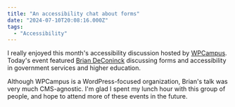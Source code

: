 ```yaml
---
title: "An accessibility chat about forms"
date: "2024-07-10T20:08:16.000Z"
tags: 
  - "Accessibility"
---
```


I really enjoyed this month's accessibility discussion hosted by [WPCampus](https://wpcampus.org/). Today's event featured [Brian DeConinck](https://www.briandeconinck.com/) discussing forms and accessibility in government services and higher education.

Although WPCampus is a WordPress-focused organization, Brian's talk was very much CMS-agnostic. I'm glad I spent my lunch hour with this group of people, and hope to attend more of these events in the future.
